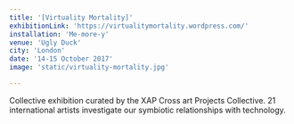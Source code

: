 ```yaml
---
title: '[Virtuality Mortality]'
exhibitionLink: 'https://virtualitymortality.wordpress.com/'
installation: 'Me-more-y'
venue: 'Ugly Duck'
city: 'London'
date: '14-15 October 2017'
image: 'static/virtuality-mortality.jpg'

---
```


Collective exhibition curated by the XAP Cross art Projects Collective.
21 international artists investigate our symbiotic relationships with technology.